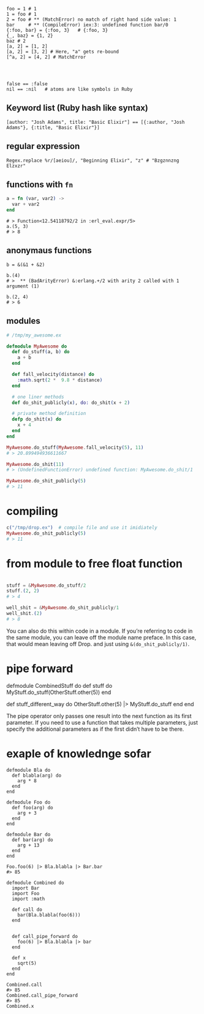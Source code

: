 ```
foo = 1 # 1
1 = foo # 1
2 = foo # ** (MatchError) no match of right hand side value: 1
bar     # ** (CompileError) iex:3: undefined function bar/0
{:foo, bar} = {:foo, 3}   # {:foo, 3}
{_, baz} = {1, 2}
baz # 2 
[a, 2] = [1, 2]
[a, 2] = [3, 2] # Here, "a" gets re-bound
[^a, 2] = [4, 2] # MatchError




false == :false
nil == :nil   # atoms are like symbols in Ruby 

```


##  Keyword list (Ruby hash like syntax)

```
[author: "Josh Adams", title: "Basic Elixir"] == [{:author, "Josh
Adams"}, {:title, "Basic Elixir"}]
```


## regular expression

```
Regex.replace %r/[aeiou]/, "Beginning Elixir", "z" # "Bzgznnzng Elzxzr"
```


## functions with `fn`

```ex
a = fn (var, var2) ->
  var + var2
end
```

```
# > Function<12.54118792/2 in :erl_eval.expr/5>
a.(5, 3)
# > 8

```

## anonymaus functions

```
b = &(&1 + &2)

b.(4)
# >  ** (BadArityError) &:erlang.+/2 with arity 2 called with 1 argument (1)

b.(2, 4)
# > 6
```

## modules

```ex
# /tmp/my_awesome.ex

defmodule MyAwesome do
  def do_stuff(a, b) do
    a + b
  end

  def fall_velocity(distance) do
    :math.sqrt(2 *  9.8 * distance)
  end

  # one liner methods
  def do_shit_publicly(x), do: do_shit(x + 2)

  # private method definition 
  defp do_shit(x) do
    x + 4
  end
end

MyAwesome.do_stuff(MyAwesome.fall_velocity(5), 11)
# > 20.899494936611667

MyAwesome.do_shit(11)
# > (UndefinedFunctionError) undefined function: MyAwesome.do_shit/1

MyAwesome.do_shit_publicly(5)
# > 11
```

# compiling

```ex
c("/tmp/drop.ex")  # compile file and use it imidiately
MyAwesome.do_shit_publicly(5)
# > 11
```

# from module to free float function

```ex

stuff = &MyAwesome.do_stuff/2
stuff.(2, 2)
# > 4

well_shit = &MyAwesome.do_shit_publicly/1
well_shit.(2)
# > 8

```

You can also do this within code in a module. If you’re referring to
code in the same
module, you can leave off the module name preface. In this case, that
would mean leaving
off Drop. and just using `&(do_shit_publicly/1)`.


# pipe forward

defmodule CombinedStuff do
  def stuff do
    MyStuff.do_stuff(OtherStuff.other(5))
  end

  def stuff_different_way do
    OtherStuff.other(5) |> MyStuff.do_stuff
  end
end

The  pipe  operator  only  passes  one  result  into  the  next
function  as  its first  parameter.  If  you  need  to  use  a  function
that  takes  multiple  parameters,  just  specify  the  additional
parameters  as  if  the  first  didn’t have  to  be  there.

# exaple of knowlednge sofar

```
defmodule Bla do
  def blabla(arg) do
    arg * 8
  end
end

defmodule Foo do
  def foo(arg) do
    arg + 3
  end
end

defmodule Bar do
  def bar(arg) do
    arg + 13
  end
end

Foo.foo(6) |> Bla.blabla |> Bar.bar
#> 85

defmodule Combined do
  import Bar
  import Foo
  import :math

  def call do
    bar(Bla.blabla(foo(6)))
  end


  def call_pipe_forward do
    foo(6) |> Bla.blabla |> bar
  end

  def x
    sqrt(5)
  end
end

Combined.call
#> 85
Combined.call_pipe_forward
#> 85
Combined.x

```

